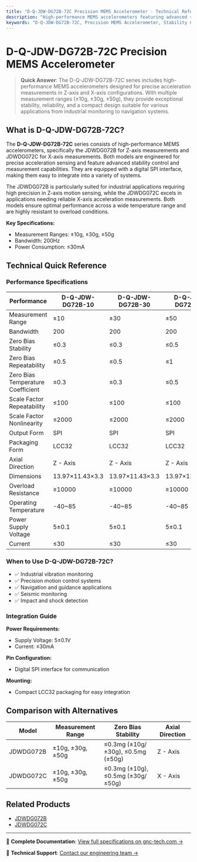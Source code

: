 ```yaml
---
title: "D-Q-JDW-DG72B-72C Precision MEMS Accelerometer - Technical Reference"
description: "High-performance MEMS accelerometers featuring advanced stability control and precise measurement capabilities."
keywords: "D-Q-JDW-DG72B-72C, Precision MEMS Accelerometer, Stability Control, Measurement Capabilities"
---
```


# D-Q-JDW-DG72B-72C Precision MEMS Accelerometer

> **Quick Answer**: The D-Q-JDW-DG72B-72C series includes high-performance MEMS accelerometers designed for precise acceleration measurements in Z-axis and X-axis configurations. With multiple measurement ranges (±10g, ±30g, ±50g), they provide exceptional stability, reliability, and a compact design suitable for various applications from industrial monitoring to navigation systems.

## What is D-Q-JDW-DG72B-72C?

The **D-Q-JDW-DG72B-72C** series consists of high-performance MEMS accelerometers, specifically the JDWDG072B for Z-axis measurements and JDWDG072C for X-axis measurements. Both models are engineered for precise acceleration sensing and feature advanced stability control and measurement capabilities. They are equipped with a digital SPI interface, making them easy to integrate into a variety of systems.

The JDWDG072B is particularly suited for industrial applications requiring high precision in Z-axis motion sensing, while the JDWDG072C excels in applications needing reliable X-axis acceleration measurements. Both models ensure optimal performance across a wide temperature range and are highly resistant to overload conditions.

**Key Specifications:**
- Measurement Ranges: ±10g, ±30g, ±50g
- Bandwidth: 200Hz
- Power Consumption: ≤30mA

## Technical Quick Reference

### Performance Specifications

| Performance | D-Q-JDW-DG72B-10 | D-Q-JDW-DG72B-30 | D-Q-JDW-DG72B-50 | Unit |
| --- | --- | --- | --- | --- |
| Measurement Range | ±10 | ±30 | ±50 | g |
| Bandwidth | 200 | 200 | 200 | Hz |
| Zero Bias Stability | ≤0.3 | ≤0.3 | ≤0.5 | mg |
| Zero Bias Repeatability | ≤0.5 | ≤0.5 | ≤1 | mg |
| Zero Bias Temperature Coefficient | ≤0.3 | ≤0.3 | ≤0.5 | mg/°C |
| Scale Factor Repeatability | ≤100 | ≤100 | ≤100 | ppm |
| Scale Factor Nonlinearity | ≤2000 | ≤2000 | ≤2000 | ppm |
| Output Form | SPI | SPI | SPI | - |
| Packaging Form | LCC32 | LCC32 | LCC32 | - |
| Axial Direction | Z - Axis | Z - Axis | Z - Axis | - |
| Dimensions | 13.97×11.43×3.3 | 13.97×11.43×3.3 | 13.97×11.43×3.3 | mm³ |
| Overload Resistance | ≥10000 | ≥10000 | ≥10000 | g |
| Operating Temperature | -40~85 | -40~85 | -40~85 | °C |
| Power Supply Voltage | 5±0.1 | 5±0.1 | 5±0.1 | V |
| Current | ≤30 | ≤30 | ≤30 | mA |

### When to Use D-Q-JDW-DG72B-72C?
- ✅ Industrial vibration monitoring
- ✅ Precision motion control systems
- ✅ Navigation and guidance applications
- ✅ Seismic monitoring
- ✅ Impact and shock detection

### Integration Guide
**Power Requirements:**
- Supply Voltage: 5±0.1V
- Current: ≤30mA

**Pin Configuration:**
- Digital SPI interface for communication

**Mounting:**
- Compact LCC32 packaging for easy integration

## Comparison with Alternatives

| Model | Measurement Range | Zero Bias Stability | Axial Direction |
|-------|-------------------|---------------------|------------------|
| JDWDG072B | ±10g, ±30g, ±50g | ≤0.3mg (±10g/±30g), ≤0.5mg (±50g) | Z - Axis |
| JDWDG072C | ±10g, ±30g, ±50g | ≤0.3mg (±10g), ≤0.5mg (±30g/±50g) | X - Axis |

## Related Products
- [JDWDG072B](https://www.gnc-tech.com/products/mems-accelerometer-high-precision-dg72b-72c/)
- [JDWDG072C](https://www.gnc-tech.com/products/mems-accelerometer-high-precision-dg72b-72c/)

---

📘 **Complete Documentation**: [View full specifications on gnc-tech.com →](https://www.gnc-tech.com/products/mems-accelerometer-high-precision-dg72b-72c/)

💬 **Technical Support**: [Contact our engineering team →](https://www.gnc-tech.com/contact)